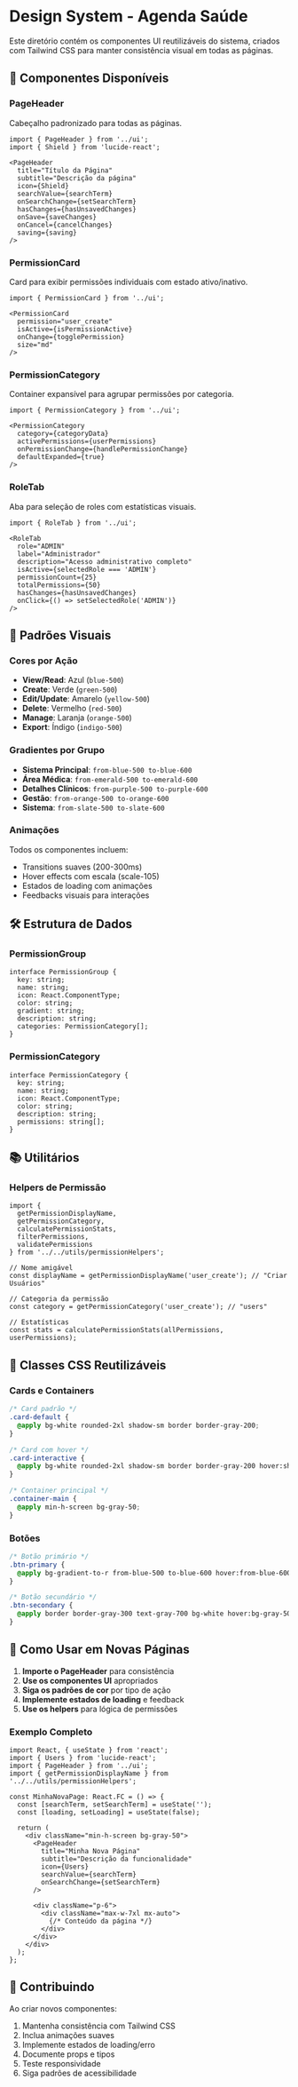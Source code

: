 # Design System - Agenda Saúde

Este diretório contém os componentes UI reutilizáveis do sistema, criados com Tailwind CSS para manter consistência visual em todas as páginas.

## 🎨 Componentes Disponíveis

### PageHeader

Cabeçalho padronizado para todas as páginas.

```tsx
import { PageHeader } from '../ui';
import { Shield } from 'lucide-react';

<PageHeader
  title="Título da Página"
  subtitle="Descrição da página"
  icon={Shield}
  searchValue={searchTerm}
  onSearchChange={setSearchTerm}
  hasChanges={hasUnsavedChanges}
  onSave={saveChanges}
  onCancel={cancelChanges}
  saving={saving}
/>
```

### PermissionCard

Card para exibir permissões individuais com estado ativo/inativo.

```tsx
import { PermissionCard } from '../ui';

<PermissionCard
  permission="user_create"
  isActive={isPermissionActive}
  onChange={togglePermission}
  size="md"
/>
```

### PermissionCategory

Container expansível para agrupar permissões por categoria.

```tsx
import { PermissionCategory } from '../ui';

<PermissionCategory
  category={categoryData}
  activePermissions={userPermissions}
  onPermissionChange={handlePermissionChange}
  defaultExpanded={true}
/>
```

### RoleTab

Aba para seleção de roles com estatísticas visuais.

```tsx
import { RoleTab } from '../ui';

<RoleTab
  role="ADMIN"
  label="Administrador"
  description="Acesso administrativo completo"
  isActive={selectedRole === 'ADMIN'}
  permissionCount={25}
  totalPermissions={50}
  hasChanges={hasUnsavedChanges}
  onClick={() => setSelectedRole('ADMIN')}
/>
```

## 🎯 Padrões Visuais

### Cores por Ação

- **View/Read**: Azul (`blue-500`)
- **Create**: Verde (`green-500`)
- **Edit/Update**: Amarelo (`yellow-500`)
- **Delete**: Vermelho (`red-500`)
- **Manage**: Laranja (`orange-500`)
- **Export**: Índigo (`indigo-500`)

### Gradientes por Grupo

- **Sistema Principal**: `from-blue-500 to-blue-600`
- **Área Médica**: `from-emerald-500 to-emerald-600`
- **Detalhes Clínicos**: `from-purple-500 to-purple-600`
- **Gestão**: `from-orange-500 to-orange-600`
- **Sistema**: `from-slate-500 to-slate-600`

### Animações

Todos os componentes incluem:
- Transitions suaves (200-300ms)
- Hover effects com escala (scale-105)
- Estados de loading com animações
- Feedbacks visuais para interações

## 🛠️ Estrutura de Dados

### PermissionGroup

```tsx
interface PermissionGroup {
  key: string;
  name: string;
  icon: React.ComponentType;
  color: string;
  gradient: string;
  description: string;
  categories: PermissionCategory[];
}
```

### PermissionCategory

```tsx
interface PermissionCategory {
  key: string;
  name: string;
  icon: React.ComponentType;
  color: string;
  description: string;
  permissions: string[];
}
```

## 📚 Utilitários

### Helpers de Permissão

```tsx
import { 
  getPermissionDisplayName,
  getPermissionCategory,
  calculatePermissionStats,
  filterPermissions,
  validatePermissions
} from '../../utils/permissionHelpers';

// Nome amigável
const displayName = getPermissionDisplayName('user_create'); // "Criar Usuários"

// Categoria da permissão
const category = getPermissionCategory('user_create'); // "users"

// Estatísticas
const stats = calculatePermissionStats(allPermissions, userPermissions);
```

## 🎨 Classes CSS Reutilizáveis

### Cards e Containers

```css
/* Card padrão */
.card-default {
  @apply bg-white rounded-2xl shadow-sm border border-gray-200;
}

/* Card com hover */
.card-interactive {
  @apply bg-white rounded-2xl shadow-sm border border-gray-200 hover:shadow-lg transition-all duration-200 cursor-pointer;
}

/* Container principal */
.container-main {
  @apply min-h-screen bg-gray-50;
}
```

### Botões

```css
/* Botão primário */
.btn-primary {
  @apply bg-gradient-to-r from-blue-500 to-blue-600 hover:from-blue-600 hover:to-blue-700 text-white font-medium px-4 py-2 rounded-lg transition-all duration-200 shadow-md hover:shadow-lg;
}

/* Botão secundário */
.btn-secondary {
  @apply border border-gray-300 text-gray-700 bg-white hover:bg-gray-50 font-medium px-4 py-2 rounded-lg transition-colors duration-200;
}
```

## 🚀 Como Usar em Novas Páginas

1. **Importe o PageHeader** para consistência
2. **Use os componentes UI** apropriados
3. **Siga os padrões de cor** por tipo de ação
4. **Implemente estados de loading** e feedback
5. **Use os helpers** para lógica de permissões

### Exemplo Completo

```tsx
import React, { useState } from 'react';
import { Users } from 'lucide-react';
import { PageHeader } from '../ui';
import { getPermissionDisplayName } from '../../utils/permissionHelpers';

const MinhaNovaPage: React.FC = () => {
  const [searchTerm, setSearchTerm] = useState('');
  const [loading, setLoading] = useState(false);

  return (
    <div className="min-h-screen bg-gray-50">
      <PageHeader
        title="Minha Nova Página"
        subtitle="Descrição da funcionalidade"
        icon={Users}
        searchValue={searchTerm}
        onSearchChange={setSearchTerm}
      />
      
      <div className="p-6">
        <div className="max-w-7xl mx-auto">
          {/* Conteúdo da página */}
        </div>
      </div>
    </div>
  );
};
```

## 📝 Contribuindo

Ao criar novos componentes:

1. Mantenha consistência com Tailwind CSS
2. Inclua animações suaves
3. Implemente estados de loading/erro
4. Documente props e tipos
5. Teste responsividade
6. Siga padrões de acessibilidade 